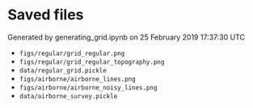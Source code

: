 # Saved files 


Generated by generating_grid.ipynb on 25 February 2019 17:37:30 UTC

*  `figs/regular/grid_regular.png` 
*  `figs/regular/grid_regular_topography.png` 
*  `data/regular_grid.pickle` 
*  `figs/airborne/airborne_lines.png` 
*  `figs/airborne/airborne_noisy_lines.png` 
*  `data/airborne_survey.pickle` 
